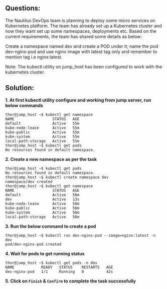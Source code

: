 

## Questions:

The Nautilus DevOps team is planning to deploy some micro services on Kubernetes platform. The team has already set up a Kubernetes cluster and now they want set up some namespaces, deployments etc. Based on the current requirements, the team has shared some details as below:

Create a namespace named dev and create a POD under it; name the pod dev-nginx-pod and use nginx image with latest tag only and remember to mention tag i.e nginx:latest.

Note: The kubectl utility on jump_host has been configured to work with the kubernetes cluster.

## Solution:  

**1. At first  kubectl  utility configure and working from jump server, run below commands**

```
thor@jump_host ~$ kubectl get namespace
NAME                 STATUS   AGE
default              Active   55m
kube-node-lease      Active   55m
kube-public          Active   55m
kube-system          Active   55m
local-path-storage   Active   55m
thor@jump_host ~$ kubectl get pods
No resources found in default namespace.
```

**2. Create a new namespace as per the task**  

```
thor@jump_host ~$ kubectl get pods
No resources found in default namespace.
thor@jump_host ~$ kubectl create namespace dev
namespace/dev created
thor@jump_host ~$ kubectl get namespace
NAME                 STATUS   AGE
default              Active   56m
dev                  Active   13s
kube-node-lease      Active   56m
kube-public          Active   56m
kube-system          Active   56m
local-path-storage   Active   56m
```

**3.  Run the below command to create a pod**

```
thor@jump_host ~$ kubectl run dev-nginx-pod --image=nginx:latest -n dev
pod/dev-nginx-pod created
```

**4.  Wait for  pods to get running status** 

```
thor@jump_host ~$ kubectl get pods -n dev
NAME            READY   STATUS    RESTARTS   AGE
dev-nginx-pod   1/1     Running   0          42s
```

**5.  Click on `Finish` & `Confirm` to complete the task successfully**